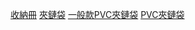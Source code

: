 [收納冊](https://shopee.tw/%F0%9F%92%A5%E7%8F%BE%E8%B2%A8%E7%A7%92%E7%99%BC%F0%9F%92%A5%E9%A6%96%E9%A3%BE%E6%94%B6%E7%B4%8D%E5%86%8Apvc%E6%94%B6%E7%B4%8D%E8%A2%8B%E9%98%B2%E6%B0%A7%E5%8C%96%E9%A6%96%E9%A3%BE%E7%9B%92%E6%89%8B%E9%90%B2%E9%A0%85%E9%8F%88%E8%80%B3%E9%A3%BE%E6%94%B6%E7%B4%8D%E6%97%85%E8%A1%8C%E4%BE%BF%E6%94%9C%E7%8F%A0%E5%AF%B6%E6%94%B6%E7%B4%8D%E8%80%B3%E7%92%B0%E6%94%B6%E7%B4%8D%E8%A2%8B%E8%80%B3%E7%92%B0%E6%94%B6%E7%B4%8D%E8%80%B3%E9%A3%BE%E9%80%8F%E6%98%8E%E5%AF%86%E5%B0%81%E8%A2%8B%E6%94%B6%E7%B4%8D%E8%A2%8B-M-i.1028923357.19086213935?publish_id=&sp_atk=41fb1e5f-7e06-44b2-9c28-df06cea96c3d&xptdk=41fb1e5f-7e06-44b2-9c28-df06cea96c3d)
[夾鏈袋](https://shopee.tw/OPP%E6%96%B9%E5%BD%A2%E9%A3%BE%E5%93%81%E4%BF%9D%E8%AD%B7%E8%A2%8B10%E9%9A%BB%E6%89%8B%E9%8F%88%E9%A0%85%E9%8F%88%E6%96%87%E5%85%B7%E4%BF%9D%E8%AD%B7%E8%A2%8B%E5%A4%9A%E6%AC%BE%E5%BC%8F%E7%A3%A8%E7%A0%82%E5%A4%BE%E9%8F%88%E8%A2%8B-i.345210341.13663161597?sp_atk=d416aa47-28e8-4439-b186-347a22452159&xptdk=d416aa47-28e8-4439-b186-347a22452159)
[一般款PVC夾鏈袋](https://shopee.tw/%E3%80%90%E5%B0%8F%E6%98%A5%E5%AD%90%E3%80%91%E5%A4%BE%E9%8F%88%E8%A2%8B-PVC%E5%A4%BE%E9%8F%88%E8%A2%8B-%E5%AF%86%E5%B0%81%E8%A2%8B-%E9%80%8F%E6%98%8E%E8%A2%8B-%E6%89%8B%E7%8F%A0%E8%A2%8B-%E6%89%8B%E4%B8%B2%E8%A2%8B%08-%E7%8F%A0%E5%AF%B6%E8%A2%8B-%E9%A3%BE%E5%93%81%E8%A2%8B-%E4%BD%9B%E7%8F%A0%E8%A2%8B-%E9%A0%85%E9%8D%8A%E8%A2%8B-%E5%90%8A%E5%A2%9C%E8%A2%8B-i.6629592.5632236367?publish_id=&sp_atk=6d52a86a-179f-4cc5-a5b0-e7a83b1f61ae&xptdk=6d52a86a-179f-4cc5-a5b0-e7a83b1f61ae)
[PVC夾鏈袋](https://shopee.tw/%E3%80%90%E5%8F%B0%E7%81%A3%E5%87%BA%E8%B2%A8-%E7%8F%BE%E8%B2%A8%E3%80%91%E5%8A%A0%E5%8E%9APVC%E9%A3%BE%E5%93%81%E5%A4%BE%E9%8F%88%E8%A2%8B-100%E5%85%A5-%E5%8C%85%E3%80%90MZ%E5%B0%8F%E5%B1%8B%E3%80%91%E9%A3%BE%E5%93%81%E8%A2%8B-%E8%87%AA%E5%B0%81%E8%A2%8B-%E5%8A%A0%E5%8E%9A-PVC%E9%80%8F%E6%98%8E%E8%A2%8B-%E5%AF%86%E5%B0%81%E9%A3%BE%E5%93%81%E8%A2%8B-i.890936043.19965330863?publish_id=&sp_atk=24e944c0-1382-4558-9352-250e9b44f59e&xptdk=24e944c0-1382-4558-9352-250e9b44f59e)